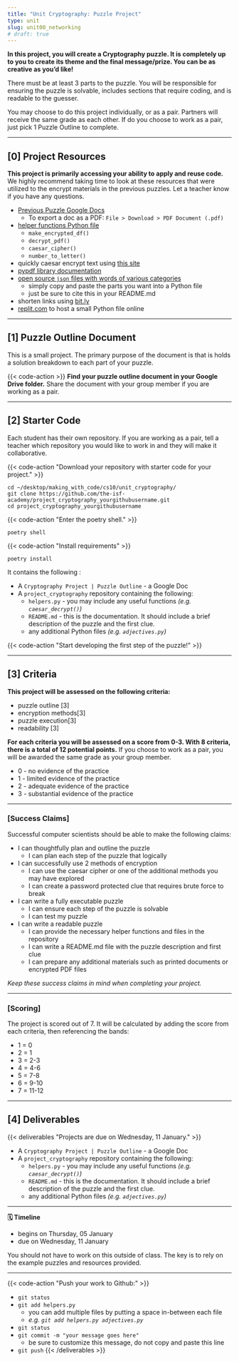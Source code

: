 ```yaml
---
title: "Unit Cryptography: Puzzle Project"
type: unit
slug: unit00_networking
# draft: true
---
```


**In this project, you will create a Cryptography puzzle. It is completely up to you to create its theme and the final message/prize. You can be as creative as you’d like!**

There must be at least 3 parts to the puzzle. You will be responsible for ensuring the puzzle is solvable, includes sections that require coding, and is readable to the guesser.


You may choose to do this project individually, or as a pair. Partners will receive the same grade as each other. If do you choose to work as a pair, just pick 1 Puzzle Outline to complete.

---

## [0] Project Resources

**This project is primarily accessing your ability to apply and reuse code.** We highly recommend taking time to look at these resources that were utilized to the encrypt materials in the previous puzzles. Let a teacher know if you have any questions.

- [Previous Puzzle Google Docs](https://drive.google.com/drive/folders/1RNOGAvU_5xZbTdH0gIrqJkxtKM-Y5r7q?usp=sharing)
    - To export a doc as a PDF: `File > Download > PDF Document (.pdf)`
- [helper functions Python file](https://github.com/the-isf-academy/project_cryptography_resources/blob/main/helpers.py)
    - `make_encrypted_df()`
    - `decrypt_pdf()`
    - `caesar_cipher()`
    - `number_to_letter()`
- quickly caesar encrypt text using [this site](https://cryptii.com/pipes/caesar-cipher)
- [pypdf library documentation](https://pypdf2.readthedocs.io/en/latest/index.html)
- [open source `json` files with words of various categories](https://github.com/dariusk/corpora/tree/master/data)
    - simply copy and paste the parts you want into a Python file
    - just be sure to cite this in your README.md
- shorten links using [bit.ly](http://bit.ly/)
- [replit.com](https://replit.com/) to host a small Python file online






---

## [1] Puzzle Outline Document

This is a small project. The primary purpose of the document is that is holds a solution breakdown to each part of your puzzle.


{{< code-action >}} **Find your puzzle outline document in your Google Drive folder.** Share the document with your group member if you are working as a pair.

---

## [2] Starter Code

Each student has their own repository. If you are working as a pair, tell a teacher which repository you would like to work in and they will make it collaborative.

{{< code-action "Download your repository with starter code for your project." >}}

```shell
cd ~/desktop/making_with_code/cs10/unit_cryptography/
git clone https://github.com/the-isf-academy/project_cryptography_yourgithubusername.git
cd project_cryptography_yourgithubusername
```

{{< code-action "Enter the poetry shell." >}}
```shell
poetry shell
```

{{< code-action "Install requirements" >}}
```shell
poetry install
```

It contains the following :
- A `Cryptography Project | Puzzle Outline` - a Google Doc
- A `project_cryptography` repository containing the following:
  - `helpers.py` - you may include any useful functions *(e.g. `caesar_decrypt()`)*
  - `README.md` - this is the documentation. It should include a brief description of the puzzle and the first clue.
  - any additional Python files *(e.g. `adjectives.py`)*

{{< code-action "Start developing the first step of the puzzle!" >}}

---

## [3] Criteria


**This project will be assessed on the following criteria:**
- puzzle outline [3]
- encryption methods[3]
- puzzle execution[3]
- readability [3]


**For each criteria you will be assessed on a score from 0-3. With 8 criteria, there is a total of 12 potential points.** If you choose to work as a pair, you will be awarded the same grade as your group member.
- 0 - no evidence of the practice
- 1 - limited evidence of the practice
- 2 - adequate evidence of the practice
- 3 - substantial evidence of the practice


---

### [Success Claims]

Successful computer scientists should be able to make the following claims:
- I can thoughtfully plan and outline the puzzle
    - I can plan each step of the puzzle that logically
- I can successfully use 2 methods of encryption
    - I can use the caesar cipher or one of the additional methods you may have explored
    - I can create a password protected clue that requires brute force to break
- I can write a fully executable puzzle
    - I can ensure each step of the puzzle is solvable
    - I can test my puzzle
- I can write a readable puzzle
    - I can provide the necessary helper functions and files in the repository
    - I can write a README.md file with the puzzle description and first clue
    - I can prepare any additional materials such as printed documents or encrypted PDF files


*Keep these success claims in mind when completing your project.*

---

### [Scoring]

The project is scored out of 7. It will be calculated by adding the score from each criteria, then referencing the bands:
- 1 = 0
- 2 = 1
- 3 = 2-3
- 4 = 4-6
- 5 = 7-8
- 6 = 9-10
- 7 = 11-12

---

## [4] Deliverables

{{< deliverables  "Projects are due on Wednesday, 11 January." >}}

- A `Cryptography Project | Puzzle Outline` - a Google Doc
- A `project_cryptography` repository containing the following:
  - `helpers.py` - you may include any useful functions *(e.g. `caesar_decrypt()`)*
  - `README.md` - this is the documentation. It should include a brief description of the puzzle and the first clue.
  - any additional Python files *(e.g. `adjectives.py`)*

---

**🗓️ Timeline**

- begins on Thursday, 05 January
- due on Wednesday, 11 January

You should not have to work on this outside of class. The key is to rely on the example puzzles and resources provided.

---

{{< code-action "Push your work to Github:" >}}
- `git status`
- `git add helpers.py`
    - you can add multiple files by putting a space in-between each file
    - *e.g. `git add helpers.py adjectives.py`*
- `git status`
- `git commit -m "your message goes here"`
    - be sure to customize this message, do not copy and paste this line
- `git push`
{{< /deliverables >}}
